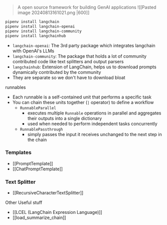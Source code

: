 > A open source framework for building GenAI applications
![[Pasted image 20240813161021.png |600]]

```bash
pipenv install langchain
pipenv install langchain-openai
pipenv install langchain-community
pipenv install langchainhub
```
- `langchain-openai`: The 3rd party package which integrates langchain with OpenAI's LLMs
- `langchain-community`: The package that holds a lot of community contributed code like text splitters and output parsers
- `langchainhub`: Extension of LangChain, helps us to download prompts dynamically contributed by the community
- They are separate so we don't have to download bloat

runnables
- Each runnable is a self-contained unit that performs a specific task
- You can chain these units together (`|` operator) to define a workflow
	- `RunnableParallel`
		- executes multiple `Runnable` operations in parallel and aggregates their outputs into a single dictionary
		- used when needed to perform independent tasks concurrently
	- `RunnablePassthrough`
		- simply passes the input it receives unchanged to the next step in the chain
### Templates
- [[PromptTemplate]]
- [[ChatPromptTemplate]]
### Text Splitter
- [[RecursiveCharacterTextSplitter]]

Other Useful stuff
- [[LCEL (LangChain Expression Language)]]
- [[load_summarize_chain]]